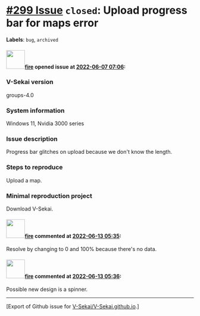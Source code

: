 # [\#299 Issue](https://github.com/V-Sekai/V-Sekai.github.io/issues/299) `closed`: Upload progress bar for maps error
**Labels**: `bug`, `archived`


#### <img src="https://avatars.githubusercontent.com/u/32321?u=c2e06a3d2b49a467aa907e54aa259516440267cc&v=4" width="50">[fire](https://github.com/fire) opened issue at [2022-06-07 07:06](https://github.com/V-Sekai/V-Sekai.github.io/issues/299):

### V-Sekai version

groups-4.0

### System information

Windows 11, Nvidia 3000 series

### Issue description

Progress bar glitches on upload because we don't know the length.

### Steps to reproduce

Upload a map.


### Minimal reproduction project

Download V-Sekai.

#### <img src="https://avatars.githubusercontent.com/u/32321?u=c2e06a3d2b49a467aa907e54aa259516440267cc&v=4" width="50">[fire](https://github.com/fire) commented at [2022-06-13 05:35](https://github.com/V-Sekai/V-Sekai.github.io/issues/299#issuecomment-1153492426):

Resolve by changing to 0 and 100% because there's no data.

#### <img src="https://avatars.githubusercontent.com/u/32321?u=c2e06a3d2b49a467aa907e54aa259516440267cc&v=4" width="50">[fire](https://github.com/fire) commented at [2022-06-13 05:36](https://github.com/V-Sekai/V-Sekai.github.io/issues/299#issuecomment-1153492572):

Possible new design is a spinner.


-------------------------------------------------------------------------------



[Export of Github issue for [V-Sekai/V-Sekai.github.io](https://github.com/V-Sekai/V-Sekai.github.io).]
